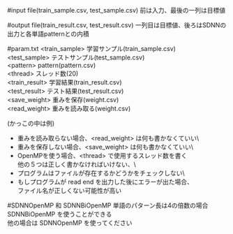 #input file(train_sample.csv, test_sample.csv)
前は入力、最後の一列は目標値

#output file(train_result.csv, test_result.csv)
一列目は目標値、後ろはSDNNの出力と各単語patternとの内積

#param.txt
\<train_sample\> 学習サンプル(train_sample.csv)\
\<test_sample\> テストサンプル(test_sample.csv)\
\<pattern\> pattern(pattern.csv)\
\<thread\> スレッド数(20)\
\<train_result\> 学習結果(train_result.csv)\
\<test_result\> テスト結果(test_result.csv)\
\<save_weight\> 重みを保存(weight.csv)\
\<read_weight\> 重みを読み取る(weight.csv)

(かっこの中は例)
- 重みを読み取らない場合、\<read_weight\> は何も書かなくていい\
- 重みを保存しない場合、\<save_weight\> は何も書かなくていい\
- OpenMPを使う場合、\<thread\> で使用するスレッド数を書く\
他の５つは正しく書かなければいけない、\
- プログラムはファイルが存在するかどうかをチェックしない\
- もしプログラムが read end を出力した後にエラーが出た場合、\
ファイル名が正しくない可能性が高い

#SDNNOpenMP 和 SDNNBiOpenMP
単語のパターン長は4の倍数の場合 SDNNBiOpenMP を使うことができる\
他の場合は SDNNOpenMP を使ってください
